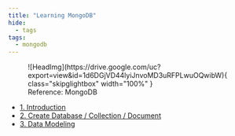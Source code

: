 ```yaml
---
title: "Learning MongoDB"
hide:
  - tags
tags:
  - mongodb
---
```


<figure markdown>
  ![HeadImg](https://drive.google.com/uc?export=view&id=1d6DGjVD44lyiJnvoMD3uRFPLwuOQwibW){ class="skipglightbox" width="100%" }
  <figcaption>Reference: MongoDB</figcaption>
</figure>

* [1. Introduction](./chapter1.md)
* [2. Create Database / Collection / Document](./chapter2.md)
* [3. Data Modeling](./chapter3.md)